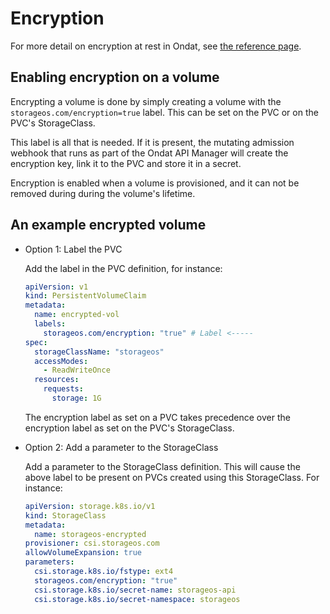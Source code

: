 # Encryption

For more detail on encryption at rest in Ondat, see [the reference page](../reference/encryption.md).

## Enabling encryption on a volume

Encrypting a volume is done by simply creating a volume with the
`storageos.com/encryption=true` label. This can be set on the PVC or on
the PVC's StorageClass.

This label is all that is needed. If it is present, the mutating admission
webhook that runs as part of the Ondat API Manager will create the
encryption key, link it to the PVC and store it in a secret.

Encryption is enabled when a volume is provisioned, and it can not be removed
during during the volume's lifetime.

## An example encrypted volume

- Option 1: Label the PVC

    Add the label in the PVC definition, for instance:

    ```yaml
    apiVersion: v1
    kind: PersistentVolumeClaim
    metadata:
      name: encrypted-vol
      labels:
        storageos.com/encryption: "true" # Label <-----
    spec:
      storageClassName: "storageos"
      accessModes:
        - ReadWriteOnce
      resources:
        requests:
          storage: 1G
    ```

    The encryption label as set on a PVC takes precedence over the encryption
    label as set on the PVC's StorageClass.

- Option 2: Add a parameter to the StorageClass

    Add a parameter to the StorageClass definition. This will cause the above
    label to be present on PVCs created using this StorageClass. For instance:

    ```yaml
    apiVersion: storage.k8s.io/v1
    kind: StorageClass
    metadata:
      name: storageos-encrypted
    provisioner: csi.storageos.com
    allowVolumeExpansion: true
    parameters:
      csi.storage.k8s.io/fstype: ext4
      storageos.com/encryption: "true"
      csi.storage.k8s.io/secret-name: storageos-api
      csi.storage.k8s.io/secret-namespace: storageos
    ```
